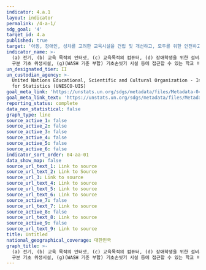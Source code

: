 ```yaml
---
indicator: 4.a.1
layout: indicator
permalink: /4-a-1/
sdg_goal: '4'
target_id: 4.a
published: true
target: '아동, 장애인, 성차를 고려한 교육시설을 건립 및 개선하고, 모두를 위한 안전하고 비폭력적이며, 포용적이고 효과적인 학습환경을 제공'
indicator_name: >-
  (a) 전기, (b) 교육 목적의 인터넷, (c) 교육목적의 컴퓨터, (d) 장애학생을 위한 설비와 자료, (e) 기초식수, (f) 남녀
  구분 기초 위생시설, (g)(WASH 기준 부합) 기초손씻기 시설 등에 접근할 수 있는 학교 비율
un_designated_tier: II
un_custodian_agency: >-
  United Nations Educational, Scientific and Cultural Organization - Institute
  for Statistics (UNESCO-UIS)
goal_meta_link: 'https://unstats.un.org/sdgs/metadata/files/Metadata-04-0A-01.pdf'
goal_meta_link_text: 'https://unstats.un.org/sdgs/metadata/files/Metadata-04-0A-01.pdf'
reporting_status: complete
data_non_statistical: false
graph_type: line
source_active_1: false
source_active_2: false
source_active_3: false
source_active_4: false
source_active_5: false
source_active_6: false
indicator_sort_order: 04-aa-01
data_show_map: false
source_url_text_1: Link to source
source_url_text_2: Link to Source
source_url_3: Link to source
source_url_text_4: Link to source
source_url_text_5: Link to source
source_url_text_6: Link to source
source_active_7: false
source_url_text_7: Link to source
source_active_8: false
source_url_text_8: Link to source
source_active_9: false
source_url_text_9: Link to source
title: Untitled
national_geographical_coverage: 대한민국
graph_title: >-
  (a) 전기, (b) 교육 목적의 인터넷, (c) 교육목적의 컴퓨터, (d) 장애학생을 위한 설비와 자료, (e) 기초식수, (f) 남녀
  구분 기초 위생시설, (g)(WASH 기준 부합) 기초손씻기 시설 등에 접근할 수 있는 학교 비율
---
```

